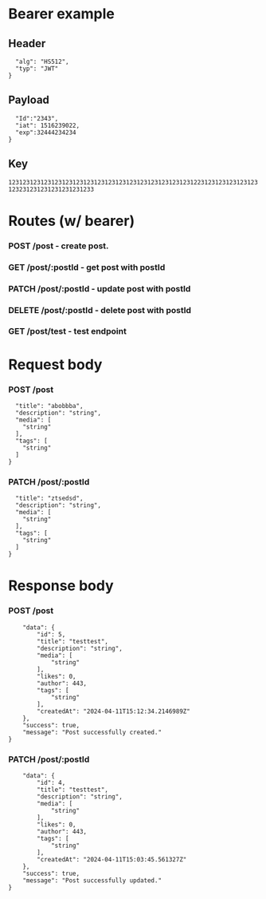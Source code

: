 # Bearer example
## Header 
```{
  "alg": "HS512",
  "typ": "JWT"
}
```
## Payload 
```{
  "Id":"2343",
  "iat": 1516239022,
  "exp":32444234234
}
```
## Key
```1231231231231231231231231231231231231231231231231231223123123123123123123231231231231231231233```
# Routes (w/ bearer)
### POST /post - create post.
### GET /post/:postId - get post with postId
### PATCH /post/:postId - update post with postId
### DELETE /post/:postId - delete post with postId
### GET /post/test - test endpoint

# Request body
### POST /post  
```{
  "title": "abobbba",
  "description": "string",
  "media": [
    "string"
  ],
  "tags": [
    "string"
  ]
}
```
### PATCH /post/:postId
```{
  "title": "ztsedsd",
  "description": "string",
  "media": [
    "string"
  ],
  "tags": [
    "string"
  ]
}
```
# Response body
### POST /post 
```{
    "data": {
        "id": 5,
        "title": "testtest",
        "description": "string",
        "media": [
            "string"
        ],
        "likes": 0,
        "author": 443,
        "tags": [
            "string"
        ],
        "createdAt": "2024-04-11T15:12:34.2146989Z"
    },
    "success": true,
    "message": "Post successfully created."
}
```
### PATCH /post/:postId
```{
    "data": {
        "id": 4,
        "title": "testtest",
        "description": "string",
        "media": [
            "string"
        ],
        "likes": 0,
        "author": 443,
        "tags": [
            "string"
        ],
        "createdAt": "2024-04-11T15:03:45.561327Z"
    },
    "success": true,
    "message": "Post successfully updated."
}
```
